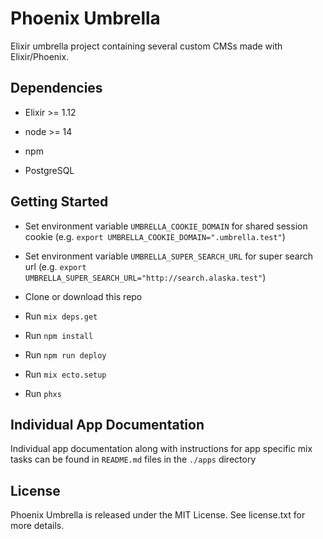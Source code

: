 # Phoenix Umbrella

Elixir umbrella project containing several custom CMSs made with Elixir/Phoenix.

## Dependencies

* Elixir >= 1.12

* node >= 14

* npm

* PostgreSQL

## Getting Started

* Set environment variable `UMBRELLA_COOKIE_DOMAIN` for shared session cookie (e.g. `export UMBRELLA_COOKIE_DOMAIN=".umbrella.test"`)

* Set environment variable `UMBRELLA_SUPER_SEARCH_URL` for super search url (e.g. `export UMBRELLA_SUPER_SEARCH_URL="http://search.alaska.test"`)

* Clone or download this repo

* Run `mix deps.get`

* Run `npm install`

* Run `npm run deploy`

* Run `mix ecto.setup`

* Run `phxs`

## Individual App Documentation

Individual app documentation along with instructions for app specific mix tasks can be found in `README.md` files in the `./apps` directory

## License

Phoenix Umbrella is released under the MIT License. See license.txt for more details.